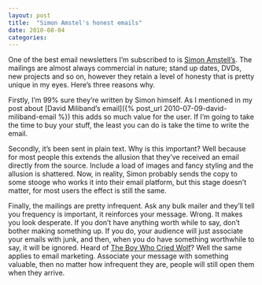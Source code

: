 ```yaml
---
layout: post
title:  "Simon Amstel's honest emails"
date: 2010-08-04  
categories:
---
```

One of the best email newsletters I’m subscribed to is [Simon Amstell’s](https://www.simonamstell.com/mailing-list). The mailings are almost always commercial in nature; stand up dates, DVDs, new projects and so on, however they retain a level of honesty that is pretty unique in my eyes. Here’s three reasons why.

Firstly, I’m 99% sure they’re written by Simon himself. As I mentioned in my post about [David Miliband’s email]({% post_url 2010-07-09-david-miliband-email %}) this adds so much value for the user. If I’m going to take the time to buy your stuff, the least you can do is take the time to write the email.

Secondly, it’s been sent in plain text. Why is this important? Well because for most people this extends the allusion that they’ve received an email directly from the source. Include a load of images and fancy styling and the allusion is shattered. Now, in reality, Simon probably sends the copy to some stooge who works it into their email platform, but this stage doesn’t matter, for most users the effect is still the same.

Finally, the mailings are pretty infrequent. Ask any bulk mailer and they’ll tell you frequency is important, it reinforces your message. Wrong. It makes you look desperate. If you don’t have anything worth while to say, don’t bother making something up. If you do, your audience will just associate your emails with junk, and then, when you do have something worthwhile to say, it will be ignored. Heard of [The Boy Who Cried Wolf](http://en.wikipedia.org/wiki/The_Boy_Who_Cried_Wolf)? Well the same applies to email marketing. Associate your message with something  valuable, then no matter how infrequent they are, people will still open them when they arrive.
